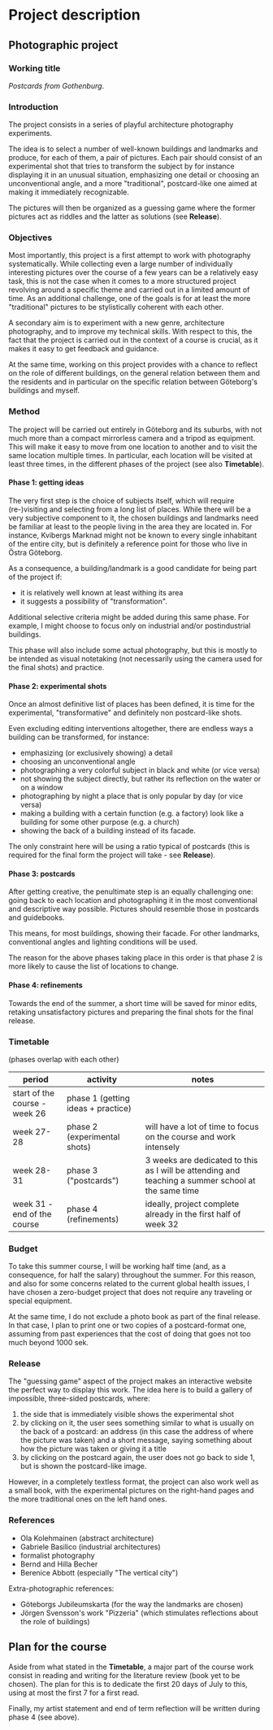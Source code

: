 # Project description

## Photographic project

### Working title
_Postcards from Gothenburg_.

### Introduction
The project consists in a series of playful architecture photography experiments.

The idea is to select a number of well-known buildings and landmarks and produce, for each of them, a pair of pictures.
Each pair should consist of an experimental shot that tries to transform the subject by for instance displaying it in an unusual situation, emphasizing one detail or choosing an unconventional angle, and a more "traditional", postcard-like one aimed at making it immediately recognizable.

The pictures will then be organized as a guessing game where the former pictures act as riddles and the latter as solutions (see **Release**). 

### Objectives
Most importantly, this project is a first attempt to work with photography systematically.
While collecting even a large number of individually interesting pictures over the course of a few years can be a relatively easy task, this is not the case when it comes to a more structured project revolving around a specific theme and carried out in a limited amount of time. 
As an additional challenge, one of the goals is for at least the more "traditional" pictures to be stylistically coherent with each other.

A secondary aim is to experiment with a new genre, architecture photography, and to improve my technical skills. With respect to this, the fact that the project is carried out in the context of a course is crucial, as it makes it easy to get feedback and guidance.

At the same time, working on this project provides with a chance to reflect on the role of different buildings, on the general relation between them and the residents and in particular on the specific relation between Göteborg's buildings and myself.

### Method
The project will be carried out entirely in Göteborg and its suburbs, with not much more than a compact mirrorless camera and a tripod as equipment. 
This will make it easy to move from one location to another and to visit the same location multiple times. 
In particular, each location will be visited at least three times, in the different phases of the project (see also **Timetable**).

#### Phase 1: getting ideas
The very first step is the choice of subjects itself, which will require (re-)visiting and selecting from a long list of places.
While there will be a very subjective component to it, the chosen buildings and landmarks need be familiar at least to the people living in the area they are located in. 
For instance, Kvibergs Marknad might not be known to every single inhabitant of the entire city, but is definitely a reference point for those who live in Östra Göteborg. 

As a consequence, a building/landmark is a good candidate for being part of the project if:
- it is relatively well known at least withing its area
- it suggests a possibility of "transformation".

Additional selective criteria might be added during this same phase. 
For example, I might choose to focus only on industrial and/or postindustrial buildings.

This phase will also include some actual photography, but this is mostly to be intended as visual notetaking (not necessarily using the camera used for the final shots) and practice.

#### Phase 2: experimental shots
Once an almost definitive list of places has been defined, it is time for the experimental, "transformative" and definitely non postcard-like shots.

Even excluding editing interventions altogether, there are endless ways a building can be transformed, for instance:
- emphasizing (or exclusively showing) a detail
- choosing an unconventional angle
- photographing a very colorful subject in black and white (or vice versa)
- not showing the subject directly, but rather its reflection on the water or on a window
- photographing by night a place that is only popular by day (or vice versa)
- making a building with a certain function (e.g. a factory) look like a building for some other purpose (e.g. a church)
- showing the back of a building instead of its facade.

The only constraint here will be using a ratio typical of postcards (this is required for the final form the project will take - see **Release**). 

#### Phase 3: postcards
After getting creative, the penultimate step is an equally challenging one: going back to each location and photographing it in the most conventional and descriptive way possible. 
Pictures should resemble those in postcards and guidebooks.

This means, for most buildings, showing their facade. 
For other landmarks, conventional angles and lighting conditions will be used.

The reason for the above phases taking place in this order is that phase 2 is more likely to cause the list of locations to change.

#### Phase 4: refinements
Towards the end of the summer, a short time will be saved for minor edits, retaking unsatisfactory pictures and preparing the final shots for the final release.

### Timetable
(phases overlap with each other)

| period | activity | notes |
| --- | --- | --- |
| start of the course - week 26 | phase 1 (getting ideas + practice) | |
| week 27-28 | phase 2 (experimental shots) | will have a lot of time to focus on the course and work intensely
| week 28-31 | phase 3 ("postcards") | 3 weeks are dedicated to this as I will be attending and teaching a summer school at the same time |
| week 31 - end of the course | phase 4 (refinements) | ideally, project complete already in the first half of week 32 |


### Budget
To take this summer course, I will be working half time (and, as a consequence, for half the salary) throughout the summer. 
For this reason, and also for some concerns related to the current global health issues, I have chosen a zero-budget project that does not require any traveling or special equipment.

At the same time, I do not exclude a photo book as part of the final release. 
In that case, I plan to print one or two copies of a postcard-format one, assuming from past experiences that the cost of doing that goes not too much beyond 1000 sek.

### Release
The "guessing game" aspect of the project makes an interactive website the perfect way to display this work. 
The idea here is to build a gallery of impossible, three-sided postcards, where: 
1. the side that is immediately visible shows the experimental shot
2. by clicking on it, the user sees something similar to what is usually on the back of a postcard: an address (in this case the address of where the picture was taken) and a short message, saying something about how the picture was taken or giving it a title
3. by clicking on the postcard again, the user does not go back to side 1, but is shown the postcard-like image.

However, in a completely textless format, the project can also work well as a small book, with the experimental pictures on the right-hand pages and the more traditional ones on the left hand ones.

### References
- Ola Kolehmainen (abstract architecture)
- Gabriele Basilico (industrial architectures)
- formalist photography
- Bernd and Hilla Becher
- Berenice Abbott (especially "The vertical city")

Extra-photographic references:
- Göteborgs Jubileumskarta (for the way the landmarks are chosen)
- Jörgen Svensson's work "Pizzeria" (which stimulates reflections about the role of buildings)

## Plan for the course
Aside from what stated in the **Timetable**, a major part of the course work consist in reading and writing for the literature review (book yet to be chosen). 
The plan for this is to dedicate the first 20 days of July to this, using at most the first 7 for a first read.

Finally, my artist statement and end of term reflection will be written during phase 4 (see above).
